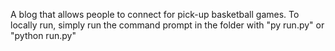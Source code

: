 A blog that allows people to connect for pick-up basketball games. 
To locally run, simply run the command prompt in the folder with "py run.py" or "python run.py"
